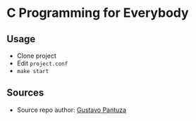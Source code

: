 # C Programming for Everybody

## Usage
* Clone project
* Edit `project.conf`
* `make start`


## Sources
* Source repo author: [Gustavo Pantuza](mailto:gustavopantuza@gmail.com)
